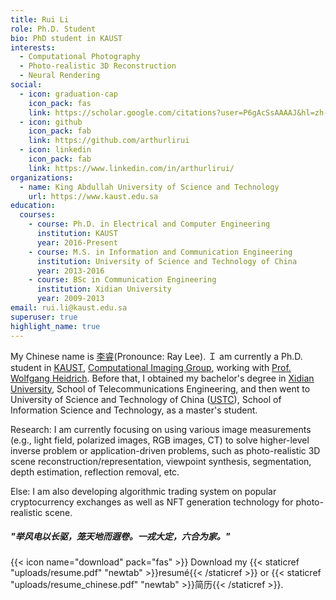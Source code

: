 ```yaml
---
title: Rui Li
role: Ph.D. Student
bio: PhD student in KAUST
interests:
  - Computational Photography
  - Photo-realistic 3D Reconstruction
  - Neural Rendering
social:
  - icon: graduation-cap
    icon_pack: fas
    link: https://scholar.google.com/citations?user=P6gAcSsAAAAJ&hl=zh-CN
  - icon: github
    icon_pack: fab
    link: https://github.com/arthurlirui
  - icon: linkedin
    icon_pack: fab
    link: https://www.linkedin.com/in/arthurlirui/
organizations:
  - name: King Abdullah University of Science and Technology
    url: https://www.kaust.edu.sa
education:
  courses:
    - course: Ph.D. in Electrical and Computer Engineering
      institution: KAUST
      year: 2016-Present
    - course: M.S. in Information and Communication Engineering
      institution: University of Science and Technology of China
      year: 2013-2016
    - course: BSc in Communication Engineering
      institution: Xidian University
      year: 2009-2013
email: rui.li@kaust.edu.sa
superuser: true
highlight_name: true
---
```

My Chinese name is [李睿](https://www.arthurlirui.com/post/%E4%B8%AA%E4%BA%BA%E5%92%8C%E5%AE%B6%E6%97%8F%E6%83%85%E5%86%B5/)(Pronounce: Ray Lee). Ｉ am currently a Ph.D. student in [KAUST](https://www.kaust.edu.sa), [Computational Imaging Group](https://vccimaging.org), working with [Prof. Wolfgang Heidrich](https://vccimaging.org/People/heidriw/). Before that, I obtained my bachelor's degree in [Xidian University](https://en.xidian.edu.cn/), School of Telecommunications Engineering, and then went to University of Science and Technology of China ([USTC](https://en.ustc.edu.cn/)), School of Information Science and Technology, as a master's student. 

Research: I am currently focusing on using various image measurements (e.g., light field, polarized images, RGB images, CT) to solve higher-level inverse problem or application-driven problems, such as photo-realistic 3D scene reconstruction/representation, viewpoint synthesis, segmentation, depth estimation, reflection removal, etc.

Else: I am also developing algorithmic trading system on popular cryptocurrency exchanges as well as NFT generation technology for photo-realistic scene. 

##### **"**举风电以长驱，笼天地而遐卷。一戎大定，六合为家。**"**

{{< icon name="download" pack="fas" >}} Download my {{< staticref "uploads/resume.pdf" "newtab" >}}resumé{{< /staticref >}} or {{< staticref "uploads/resume_chinese.pdf" "newtab" >}}简历{{< /staticref >}}.